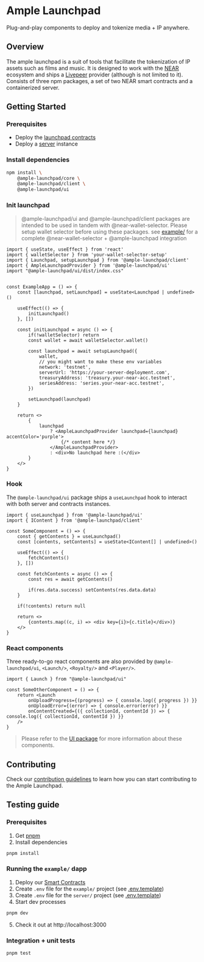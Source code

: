 # Ample Launchpad 
Plug-and-play components to deploy and tokenize media + IP anywhere.

## Overview 
The ample launchpad is a suit of tools that facilitate the tokenization of IP assets such as films and music. It is designed to work with the [NEAR](https://near.org) ecosystem and ships a [Livepeer](https://livepeer.org) provider (although is not limited to it).
Consists of three npm packages, a set of two NEAR smart contracts and a containerized server. 

## Getting Started
### Prerequisites 
- Deploy the [launchpad contracts](https://github.com/AmpleProtocol/launchpad/tree/master/contracts) 
- Deploy a [server](https://github.com/AmpleProtocol/launchpad/tree/master/server) instance 

### Install dependencies
```sh 
npm install \
    @ample-launchpad/core \
    @ample-launchpad/client \
    @ample-launchpad/ui
```

### Init launchpad 
> @ample-launchpad/ui and @ample-launchpad/client packages are intended to be used in tandem with @near-wallet-selector.
> Please setup wallet selector before using these packages.
> see [example/](https://github.com/AmpleProtocol/launchpad/tree/master/example) for a complete @near-wallet-selector + @ample-launchpad integration
```tsx 
import { useState, useEffect } from 'react'
import { walletSelector } from 'your-wallet-selector-setup'
import { Launchpad, setupLaunchpad } from '@ample-launchpad/client'
import { AmpleLaunchpadProvider } from '@ample-launchpad/ui'
import "@ample-launchpad/ui/dist/index.css"


const ExampleApp = () => {
    const [launchpad, setLaunchpad] = useState<Launchpad | undefined>()

    useEffect(() => {
        initLaunchpad()
    }, [])

    const initLaunchpad = async () => {
        if(!walletSelector) return
        const wallet = await walletSelector.wallet()

        const launchpad = await setupLaunchpad({
            wallet,
            // you might want to make these env variables
            network: 'testnet',
            serverUrl: 'https://your-server-deployment.com',
            treasuryAddress: 'treasury.your-near-acc.testnet',
            seriesAddress: 'series.your-near-acc.testnet',
        })

        setLaunchpad(launchpad)
    }

    return <>
        {
            launchpad 
                ? <AmpleLaunchpadProvider launchpad={launchpad} accentColor='purple'> 
                    {/* content here */}
                </AmpleLaunchpadProvider>
                : <div>No launchpad here :(</div>
        }
    </>
}
```

### Hook
The `@ample-launchpad/ui` package ships a `useLaunchpad` hook to interact with both server and contracts instances.
```tsx
import { useLaunchpad } from '@ample-launchpad/ui'
import { IContent } from '@ample-launchpad/client'

const SomeComponent = () => {
    const { getContents } = useLaunchpad()
    const [contents, setContents] = useState<IContent[] | undefined>()

    useEffect(() => {
        fetchContents()
    }, [])

    const fetchContents = async () => {
        const res = await getContents()

        if(res.data.success) setContents(res.data.data)
    }

    if(!contents) return null

    return <>
        {contents.map((c, i) => <div key={i}>{c.title}</div>)}
    </>
}
```

### React components
Three ready-to-go react components are also provided by `@ample-launchpad/ui`, `<Launch/>`, `<Royalty/>` and `<Player/>`.
```tsx 
import { Launch } from "@ample-launchpad/ui"

const SomeOtherComponent = () => {
	return <Launch
		onUploadProgress={(progress) => { console.log({ progress }) }}
		onUploadError={(error) => { console.error(error) }}
		onContentCreated={({ collectionId, contentId }) => { console.log({ collectionId, contentId }) }}
	/>
}
```
> Please refer to the [UI package](https://github.com/AmpleProtocol/launchpad/tree/master/ui) for more information about these components.

## Contributing
Check our [contribution guidelines](https://github.com/AmpleProtocol/launchpad/tree/master/CONTRIBUTING.md) to learn how you can start contributing to the Ample Launchpad.

## Testing guide
### Prerequisites 
1. Get [pnpm](https://pnpm.io) 
2. Install dependencies 
```sh 
pnpm install
```

### Running the `example/` dapp
1. Deploy our [Smart Contracts](https://github.com/AmpleProtocol/launchpad/blob/master/contracts/README.md)
2. Create `.env` file for the `example/` project (see [.env.template](https://github.com/AmpleProtocol/launchpad/blob/master/example/.env.template))
3. Create `.env` file for the `server/` project (see [.env.template](https://github.com/AmpleProtocol/launchpad/blob/master/example/.env.template))
4. Start dev processes
```sh 
pnpm dev
```
5. Check it out at http://localhost:3000


### Integration + unit tests
```sh 
pnpm test
```
